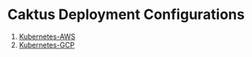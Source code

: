 # Caktus Deployment Configurations

1. [Kubernetes-AWS](Kubernetes-AWS)
1. [Kubernetes-GCP](Kubernetes-GCP)
